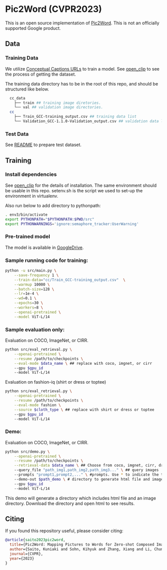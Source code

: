 # Pic2Word (CVPR2023)

This is an open source implementation of [Pic2Word](https://arxiv.org/pdf/2302.03084.pdf). This is not an
officially supported Google product.


## Data

### Training Data
We utilize [Conceptual Captions URLs](https://ai.google.com/research/ConceptualCaptions/download) to train a model. 
See [open_clip](https://github.com/mlfoundations/open_clip) to see the process of getting the dataset. 

The training data directory has to be in the root of this repo, and should be structured like below.
```bash
  cc_data
    ├── train ## training image diretories.
    └── val ## validation image directories.
  cc
    ├── Train_GCC-training_output.csv ## training data list
    └── Validation_GCC-1.1.0-Validation_output.csv ## validation data list
```

### Test Data
See [README](data/README.md) to prepare test dataset.

## Training

### Install dependencies
See [open_clip](https://github.com/mlfoundations/open_clip) for the details of installation. 
The same environment should be usable in this repo.
setenv.sh is the script we used to set-up the environment in virtualenv. 

Also run below to add directory to pythonpath:
```bash
. env3/bin/activate
export PYTHONPATH="$PYTHONPATH:$PWD/src"
export PYTHONWARNINGS='ignore:semaphore_tracker:UserWarning'
```
### Pre-trained model
The model is available in [GoogleDrive](https://drive.google.com/file/d/1IxRi2Cj81RxMu0ViT4q4nkfyjbSHm1dF/view?usp=sharing).

### Sample running code for training:

```bash
python -u src/main.py \
    --save-frequency 1 \
    --train-data="cc/Train_GCC-training_output.csv"  \
    --warmup 10000 \
    --batch-size=128 \
    --lr=1e-4 \
    --wd=0.1 \
    --epochs=30 \
    --workers=8 \
    --openai-pretrained \
    --model ViT-L/14
```

### Sample evaluation only:

Evaluation on COCO, ImageNet, or CIRR.
```bash
python src/eval_retrieval.py \
    --openai-pretrained \
    --resume /path/to/checkpoints \
    --eval-mode $data_name \ ## replace with coco, imgnet, or cirr
    --gpu $gpu_id
    --model ViT-L/14
```

Evaluation on fashion-iq (shirt or dress or toptee)
```bash
python src/eval_retrieval.py \
    --openai-pretrained \
    --resume /path/to/checkpoints \
    --eval-mode fashion \
    --source $cloth_type \ ## replace with shirt or dress or toptee
    --gpu $gpu_id
    --model ViT-L/14
```

### Demo:

Evaluation on COCO, ImageNet, or CIRR.

```bash
python src/demo.py \
    --openai-pretrained \
    --resume /path/to/checkpoints \
    --retrieval-data $data_name \ ## Choose from coco, imgnet, cirr, dress, shirt, toptee.
    --query_file "path_img1,path_img2,path_img3..." \ ## query images
    --prompts "prompt1,prompt2,..." \ #prompts. Use * to indicate the token to be replaced with an image token. e.g., "a sketch of *"
    --demo-out $path_demo \ # directory to generate html file and image directory.
    --gpu $gpu_id
    --model ViT-L/14
```
This demo will generate a directory which includes html file and an image directory. Download the directory and open html to see results.

## Citing

If you found this repository useful, please consider citing:

```bibtex
@article{saito2023pic2word,
  title={Pic2Word: Mapping Pictures to Words for Zero-shot Composed Image Retrieval},
  author={Saito, Kuniaki and Sohn, Kihyuk and Zhang, Xiang and Li, Chun-Liang and Lee, Chen-Yu and Saenko, Kate and Pfister, Tomas},
  journal={CVPR},
  year={2023}
}

```

